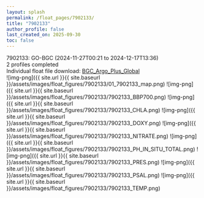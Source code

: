 ```yaml
---
layout: splash
permalink: /float_pages/7902133/
title: "7902133"
author_profile: false
last_created_on: 2025-09-30
toc: false
---
```

 
7902133: GO-BGC (2024-11-27T00:21 to 2024-12-17T13:36)\
2 profiles completed\
Individual float file download: [BGC_Argo_Plus_Global](https://ftp.soest.hawaii.edu/bgc_argo_plus/Individual_Floats/outliers_removed/7902133_Sprof_processed.nc)\
![img-png]({{ site.url }}{{ site.baseurl }}/assets/images/float_figures/7902133/01_7902133_map.png)
![img-png]({{ site.url }}{{ site.baseurl }}/assets/images/float_figures/7902133/7902133_BBP700.png)
![img-png]({{ site.url }}{{ site.baseurl }}/assets/images/float_figures/7902133/7902133_CHLA.png)
![img-png]({{ site.url }}{{ site.baseurl }}/assets/images/float_figures/7902133/7902133_DOXY.png)
![img-png]({{ site.url }}{{ site.baseurl }}/assets/images/float_figures/7902133/7902133_NITRATE.png)
![img-png]({{ site.url }}{{ site.baseurl }}/assets/images/float_figures/7902133/7902133_PH_IN_SITU_TOTAL.png)
![img-png]({{ site.url }}{{ site.baseurl }}/assets/images/float_figures/7902133/7902133_PRES.png)
![img-png]({{ site.url }}{{ site.baseurl }}/assets/images/float_figures/7902133/7902133_PSAL.png)
![img-png]({{ site.url }}{{ site.baseurl }}/assets/images/float_figures/7902133/7902133_TEMP.png)
